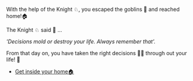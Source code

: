 With the help of the Knight ♘, you escaped the goblins 👺 and reached home!🏠

The Knight ♘ said 📜 ... 

*'Decisions mold or destroy your life. Always remember that'.*

From that day on, you have taken the right decisions 👍🏻  through out your life! 💓

- [Get inside your home🏠](4.md)
